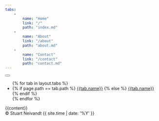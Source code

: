 ```yaml
---
tabs:
    - 
        name: "Home"
        link: "/"
        path: "index.md"
    - 
        name: "About"
        link: "/about"
        path: "about.md"
    - 
        name: "Contact"
        link: "/contact"
        path: "contact.md"
---
```

<!doctype html>

<html lang="en">
<head>

<meta charset="utf-8">
<meta name="viewport" content="width=device-width, initial-scale=1, shrink-to-fit=no">

<title>{{page.title}} - Stuart Neivandt</title>
<meta name="description" content="Stuart Neivandt's personal website.">
<meta name="author" content="Stuart Neivandt">
<meta name="theme-color" content="#343a40">

<link rel="apple-touch-icon" sizes="180x180" href="public/icons/apple-touch-icon.png">
<link rel="icon" type="image/x-icon" href="public/icons/favicon.ico">
<link rel="icon" type="image/png" sizes="32x32" href="public/icons/favicon-32x32.png">
<link rel="icon" type="image/png" sizes="16x16" href="public/icons/favicon-16x16.png">
<link rel="manifest" href="site.webmanifest">
<link rel="mask-icon" href="public/icons/safari-pinned-tab.svg" color="#5bbad5">
<meta name="msapplication-TileColor" content="#da532c">
<meta name="msapplication-TileImage" content="public/icons/mstile-144x144.png">
<meta name="theme-color" content="#ffffff">

<link rel="stylesheet" href="public/css/bootstrap.min.css" integrity="sha384-MCw98/SFnGE8fJT3GXwEOngsV7Zt27NXFoaoApmYm81iuXoPkFOJwJ8ERdknLPMO" crossorigin="anonymous">
<link rel="stylesheet" href="public/css/fontawesome.min.css" integrity="sha384-mzrmE5qonljUremFsqc01SB46JvROS7bZs3IO2EmfFsd15uHvIt+Y8vEf7N7fWAU" crossorigin="anonymous">
<link rel="stylesheet" href="public/css/styles.css">

</head>

<body>

<nav class="navbar navbar-inverse navbar-expand-lg navbar-dark bg-dark">
    <button class="navbar-toggler" type="button" data-toggle="collapse" data-target="#navbarSupportedContent" aria-controls="navbarSupportedContent" aria-expanded="false" aria-label="Toggle navigation">
        <span class="navbar-toggler-icon"></span>
    </button>
    <div class="collapse navbar-collapse" id="navbarSupportedContent">
        <ul class="navbar-nav mr-auto">
            {% for tab in layout.tabs %}
            <li class="nav-item">
                {% if page.path == tab.path %}
                <a class="nav-link active" href="{{tab.link}}">{{tab.name}}</a>
                {% else %}
                <a class="nav-link" href="{{tab.link}}">{{tab.name}}</a>
                {% endif %}
            </li>
            {% endfor %}
        </ul>
    </div>
</nav>    

<div id="wrap">
<main role="main">
<div class="container p-3">
{{content}}
</div>
</main>
</div>

<footer role="contentinfo">
<div class="container">
<div class="text-muted text-center">&copy; Stuart Neivandt {{ site.time | date: '%Y' }}
<div>
</div>
</footer>

<script src="public/js/jquery.slim.min.js" integrity="sha384-q8i/X+965DzO0rT7abK41JStQIAqVgRVzpbzo5smXKp4YfRvH+8abtTE1Pi6jizo" crossorigin="anonymous"></script>
<script src="public/js/bootstrap.min.js" integrity="sha384-ChfqqxuZUCnJSK3+MXmPNIyE6ZbWh2IMqE241rYiqJxyMiZ6OW/JmZQ5stwEULTy" crossorigin="anonymous"></script>
<script src="public/js/load.js"></script>

</body>
</html>